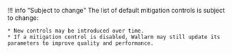 !!! info "Subject to change"
    The list of default mitigation controls is subject to change:

    * New controls may be introduced over time.
    * If a mitigation control is disabled, Wallarm may still update its parameters to improve quality and performance.